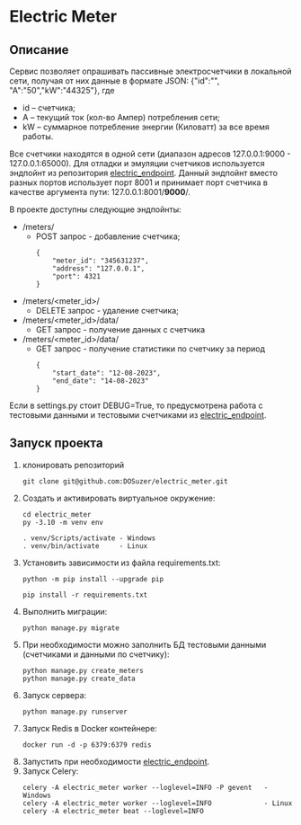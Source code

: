 # Electric Meter
## Описание
Сервис позволяет опрашивать пассивные электросчетчики в локальной сети, получая от них данные в формате JSON: {"id":"<id>", "A":"50","kW":"44325"}, где
- id – счетчика;
- A – текущий ток (кол-во Ампер) потребления сети;
- kW – суммарное потребление энергии (Киловатт) за все время работы.

Все счетчики находятся в одной сети (диапазон адресов 127.0.0.1:9000 - 127.0.0.1:65000). Для отладки и эмуляции счетчиков используется эндпойнт из репозитория [electric_endpoint](https://github.com/DOSuzer/electric_endpoint). Данный эндпойнт вместо разных портов использует порт 8001 и принимает порт счетчика в качестве аргумента пути: 127.0.0.1:8001/**9000**/.

В проекте доступны следующие эндпойнты:
+ /meters/
  * POST запрос - добавление счетчика;
    ```
    {
        "meter_id": "345631237",
        "address": "127.0.0.1",
        "port": 4321
    }
    ```
+ /meters/<meter_id>/
  * DELETE запрос - удаление счетчика;
+ /meters/<meter_id>/data/
  * GET запрос - получение данных с счетчика
+ /meters/<meter_id>/data/
  * GET запрос - получение статистики по счетчику за период
    ```
    {
        "start_date": "12-08-2023",
        "end_date": "14-08-2023"
    }
    ```
    
Если в settings.py стоит DEBUG=True, то предусмотрена работа с тестовыми данными и тестовыми счетчиками из [electric_endpoint](https://github.com/DOSuzer/electric_endpoint).

## Запуск проекта
1. клонировать репозиторий
   ```
   git clone git@github.com:DOSuzer/electric_meter.git
   ```
2. Cоздать и активировать виртуальное окружение:
   ```
   cd electric_meter
   py -3.10 -m venv env
   ```
   ```
   . venv/Scripts/activate - Windows
   . venv/bin/activate     - Linux
   ```
3. Установить зависимости из файла requirements.txt:
   ```
   python -m pip install --upgrade pip
   ```
   ```
   pip install -r requirements.txt
   ```
4. Выполнить миграции:
   ```
   python manage.py migrate
   ```
5. При необходимости можно заполнить БД тестовыми данными (счетчиками и данными по счетчику):
   ```
   python manage.py create_meters
   python manage.py create_data   
   ```
6. Запуск сервера:
   ```
   python manage.py runserver 
   ```
7. Запуск Redis в Docker контейнере:
   ```
   docker run -d -p 6379:6379 redis
   ```
9. Запустить при необходимости [electric_endpoint](https://github.com/DOSuzer/electric_endpoint).
10. Запуск Celery:
    ```
    celery -A electric_meter worker --loglevel=INFO -P gevent   - Windows
    celery -A electric_meter worker --loglevel=INFO             - Linux
    celery -A electric_meter beat --loglevel=INFO
    ```
